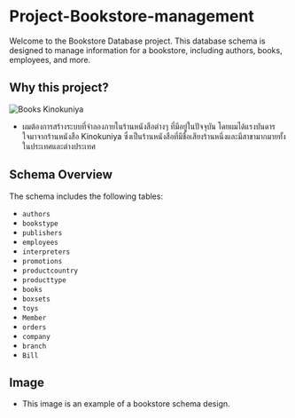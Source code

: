 # Project-Bookstore-management
Welcome to the Bookstore Database project. This database schema is designed to manage information for a bookstore, including authors, books, employees, and more.
## Why this project?
![Books Kinokuniya](https://insideretail.com.au/wp-content/uploads/2021/01/Books-Kinokuniya.jpg)
- ผมต้องการสร้างระบบที่จำลองภายในร้านหนังสือต่างๆ ที่มีอยู่ในปัจจุบัน โดยผมได้แรงบันดารใจมาจากร้านหนังสือ Kinokuniya ซึ่งเป็นร้านหนังสือที่มีชื่อเสียงร้านหนึ่งและมีสาขามากมายทั้งในประเทศและต่างประเทศ
 
## Schema Overview

The schema includes the following tables:
- `authors`
- `bookstype`
- `publishers`
- `employees`
- `interpreters`
- `promotions`
- `productcountry`
- `producttype`
- `books`
- `boxsets`
- `toys`
- `Member`
- `orders`
- `company`
- `branch`
- `Bill`
 ## Image
 - This image is an example of a bookstore schema design.


